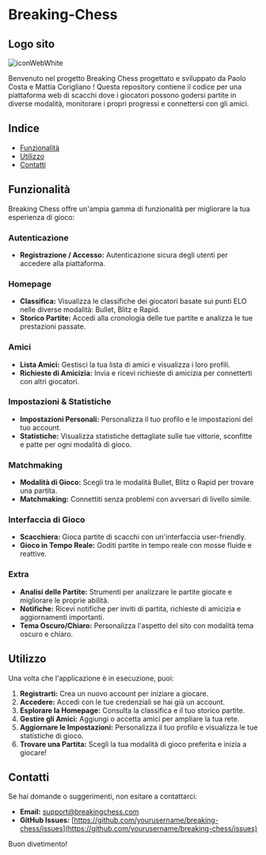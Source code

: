 # Breaking-Chess

## Logo sito
![iconWebWhite](https://github.com/user-attachments/assets/ae6639e8-d394-48ab-8003-534c24e471e4)


Benvenuto nel progetto Breaking Chess progettato e sviluppato da Paolo Costa e Mattia Corigliano ! Questa repository contiene il codice per una piattaforma web di scacchi dove i giocatori possono godersi partite in diverse modalità, monitorare i propri progressi e connettersi con gli amici.

## Indice

- [Funzionalità](#funzionalità)
- [Utilizzo](#utilizzo)
- [Contatti](#contatti)

## Funzionalità

Breaking Chess offre un'ampia gamma di funzionalità per migliorare la tua esperienza di gioco:

### Autenticazione
- **Registrazione / Accesso:** Autenticazione sicura degli utenti per accedere alla piattaforma.

### Homepage
- **Classifica:** Visualizza le classifiche dei giocatori basate sui punti ELO nelle diverse modalità: Bullet, Blitz e Rapid.
- **Storico Partite:** Accedi alla cronologia delle tue partite e analizza le tue prestazioni passate.

### Amici
- **Lista Amici:** Gestisci la tua lista di amici e visualizza i loro profili.
- **Richieste di Amicizia:** Invia e ricevi richieste di amicizia per connetterti con altri giocatori.

### Impostazioni & Statistiche
- **Impostazioni Personali:** Personalizza il tuo profilo e le impostazioni del tuo account.
- **Statistiche:** Visualizza statistiche dettagliate sulle tue vittorie, sconfitte e patte per ogni modalità di gioco.

### Matchmaking
- **Modalità di Gioco:** Scegli tra le modalità Bullet, Blitz o Rapid per trovare una partita.
- **Matchmaking:** Connettiti senza problemi con avversari di livello simile.

### Interfaccia di Gioco
- **Scacchiera:** Gioca partite di scacchi con un'interfaccia user-friendly.
- **Gioco in Tempo Reale:** Goditi partite in tempo reale con mosse fluide e reattive.

### Extra
- **Analisi delle Partite:** Strumenti per analizzare le partite giocate e migliorare le proprie abilità.
- **Notifiche:** Ricevi notifiche per inviti di partita, richieste di amicizia e aggiornamenti importanti.
- **Tema Oscuro/Chiaro:** Personalizza l'aspetto del sito con modalità tema oscuro e chiaro.

## Utilizzo

Una volta che l'applicazione è in esecuzione, puoi:

1. **Registrarti:** Crea un nuovo account per iniziare a giocare.
2. **Accedere:** Accedi con le tue credenziali se hai già un account.
3. **Esplorare la Homepage:** Consulta la classifica e il tuo storico partite.
4. **Gestire gli Amici:** Aggiungi o accetta amici per ampliare la tua rete.
5. **Aggiornare le Impostazioni:** Personalizza il tuo profilo e visualizza le tue statistiche di gioco.
6. **Trovare una Partita:** Scegli la tua modalità di gioco preferita e inizia a giocare!


## Contatti

Se hai domande o suggerimenti, non esitare a contattarci:
- **Email:** support@breakingchess.com
- **GitHub Issues:** [https://github.com/yourusername/breaking-chess/issues](https://github.com/yourusername/breaking-chess/issues)

Buon divetimento!
